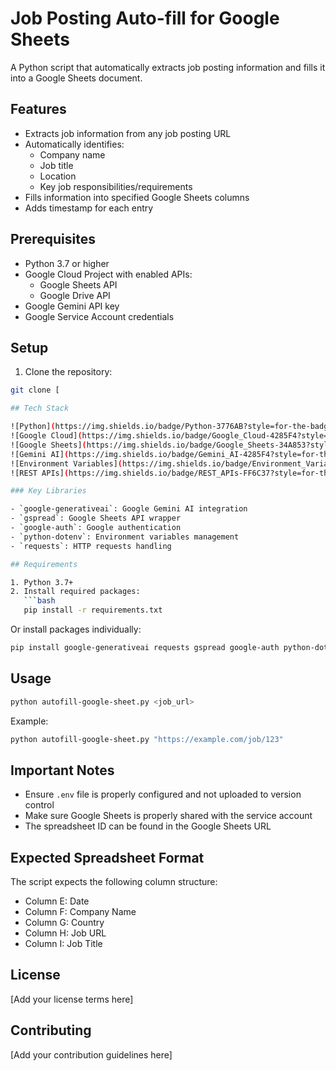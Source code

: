 # Job Posting Auto-fill for Google Sheets

A Python script that automatically extracts job posting information and fills it into a Google Sheets document.

## Features

- Extracts job information from any job posting URL
- Automatically identifies:
  - Company name
  - Job title
  - Location
  - Key job responsibilities/requirements
- Fills information into specified Google Sheets columns
- Adds timestamp for each entry

## Prerequisites

- Python 3.7 or higher
- Google Cloud Project with enabled APIs:
  - Google Sheets API
  - Google Drive API
- Google Gemini API key
- Google Service Account credentials

## Setup

1. Clone the repository:

````bash
git clone [

## Tech Stack

![Python](https://img.shields.io/badge/Python-3776AB?style=for-the-badge&logo=python&logoColor=white)
![Google Cloud](https://img.shields.io/badge/Google_Cloud-4285F4?style=for-the-badge&logo=google-cloud&logoColor=white)
![Google Sheets](https://img.shields.io/badge/Google_Sheets-34A853?style=for-the-badge&logo=google-sheets&logoColor=white)
![Gemini AI](https://img.shields.io/badge/Gemini_AI-4285F4?style=for-the-badge&logo=google&logoColor=white)
![Environment Variables](https://img.shields.io/badge/Environment_Variables-ECD53F?style=for-the-badge&logo=.env&logoColor=black)
![REST APIs](https://img.shields.io/badge/REST_APIs-FF6C37?style=for-the-badge&logo=postman&logoColor=white)

### Key Libraries

- `google-generativeai`: Google Gemini AI integration
- `gspread`: Google Sheets API wrapper
- `google-auth`: Google authentication
- `python-dotenv`: Environment variables management
- `requests`: HTTP requests handling

## Requirements

1. Python 3.7+
2. Install required packages:
   ```bash
   pip install -r requirements.txt
````

Or install packages individually:

```bash
pip install google-generativeai requests gspread google-auth python-dotenv
```

## Usage

```bash
python autofill-google-sheet.py <job_url>
```

Example:

```bash
python autofill-google-sheet.py "https://example.com/job/123"
```

## Important Notes

- Ensure `.env` file is properly configured and not uploaded to version control
- Make sure Google Sheets is properly shared with the service account
- The spreadsheet ID can be found in the Google Sheets URL

## Expected Spreadsheet Format

The script expects the following column structure:

- Column E: Date
- Column F: Company Name
- Column G: Country
- Column H: Job URL
- Column I: Job Title

## License

[Add your license terms here]

## Contributing

[Add your contribution guidelines here]
